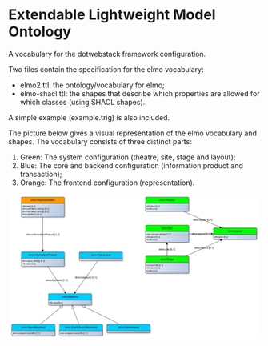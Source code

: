 # Extendable Lightweight Model Ontology
A vocabulary for the dotwebstack framework configuration.

Two files contain the specification for the elmo vocabulary:

- elmo2.ttl: the ontology/vocabulary for elmo;
- elmo-shacl.ttl: the shapes that describe which properties are allowed for which classes (using SHACL shapes).

A simple example (example.trig) is also included.

The picture below gives a visual representation of the elmo vocabulary and shapes. The vocabulary consists of three distinct parts:

1. Green: The system configuration (theatre, site, stage and layout);
2. Blue: The core and backend configuration (information product and transaction);
3. Orange: The frontend configuration (representation). 

![](elmo-diagram.png)